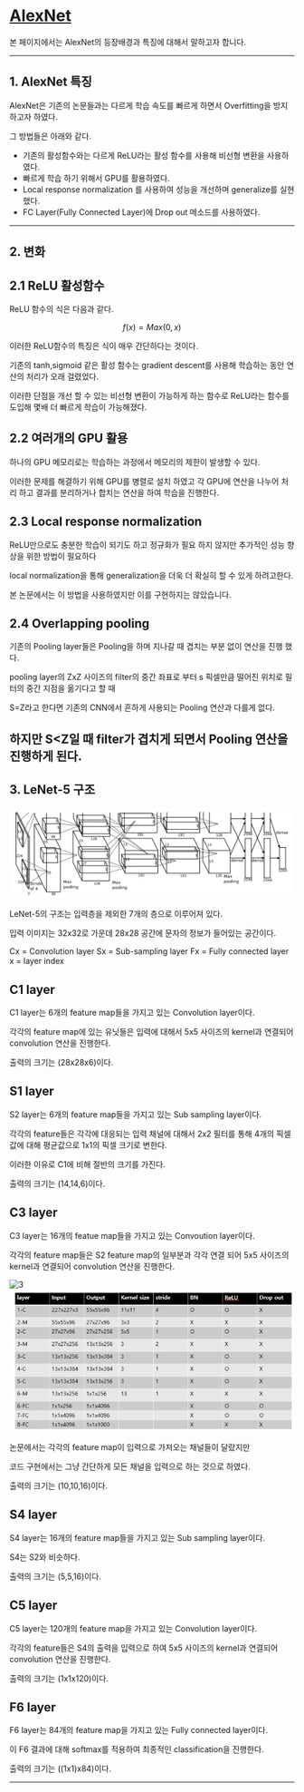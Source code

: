 # [AlexNet](https://proceedings.neurips.cc/paper/2012/file/c399862d3b9d6b76c8436e924a68c45b-Paper.pdf)
본 페이지에서는 AlexNet의 등장배경과 특징에 대해서 말하고자 합니다.

---
## 1. AlexNet 특징
AlexNet은 기존의 논문들과는 다르게 학습 속도를 빠르게 하면서 Overfitting을 방지 하고자 하였다.

그 방법들은 아래와 같다.

- 기존의 활성함수와는 다르게 ReLU라는 활성 함수를 사용해 비선형 변환을 사용하였다.
- 빠르게 학습 하기 위해서 GPU를 활용하였다.
- Local response normalization 를 사용하여 성능을 개선하며 generalize를 실현했다.
- FC Layer(Fully Connected Layer)에 Drop out 메소드를 사용하였다.

---
## 2. 변화

## 2.1 ReLU 활성함수
ReLU 함수의 식은 다음과 같다.

$$
f(x)=Max(0,x)
$$

이러한 ReLU함수의 특징은 식이 매우 간단하다는 것이다.

기존의 tanh,sigmoid 같은 활성 함수는 gradient descent를 사용해 학습하는 동안 연산의 처리가 오래 걸렸었다.

이러한 단점을 개선 할 수 있는 비선형 변환이 가능하게 하는 함수로 ReLU라는 함수를 도입해 몇배 더 빠르게 학습이 가능해졌다.

## 2.2 여러개의 GPU 활용
하나의 GPU 메모리로는 학습하는 과정에서 메모리의 제한이 발생할 수 있다.

이러한 문제를 해결하기 위해 GPU를 병렬로 설치 하였고 각 GPU에 연산을 나누어 처리 하고 결과를 분리하거나 합치는 연산을 하여 학습을 진행한다.

## 2.3 Local response normalization
ReLU만으로도 충분한 학습이 되기도 하고 정규화가 필요 하지 않지만  추가적인 성능 향상을 위한 방법이 필요하다

local normalization을 통해 generalization을 더욱 더 확실히 할 수 있게 하려고한다.

본 논문에서는 이 방법을 사용하였지만 이를 구현하지는 않았습니다.

## 2.4 Overlapping pooling
기존의 Pooling layer들은 Pooling을 하며 지나갈 때 겹치는 부분 없이 연산을 진행 했다.

pooling layer의 ZxZ 사이즈의 filter의 중간 좌표로 부터 s 픽셀만큼 떨어진 위치로 필터의 중간 지점을 옮기다고 할 때

S=Z라고 한다면 기존의 CNN에서 흔하게 사용되는 Pooling 연산과 다를게 없다.

하지만 S<Z일 때 filter가 겹치게 되면서 Pooling 연산을 진행하게 된다.
---

## 3. LeNet-5 구조

![2](./img/fig2.PNG)

LeNet-5의 구조는 입력층을 제외한 7개의 층으로 이루어져 있다.

입력 이미지는 32x32로 가운데 28x28 공간에 문자의 정보가 들어있는 공간이다.

Cx = Convolution layer
Sx = Sub-sampling layer
Fx = Fully connected layer
x = layer index

## C1 layer
C1 layer는 6개의 feature map들을 가지고 있는 Convolution layer이다.

각각의 feature map에 있는 유닛들은 입력에 대해서 5x5 사이즈의 kernel과 연결되어 convolution 연산을 진행한다. 

출력의 크기는 (28x28x6)이다.

## S1 layer
S2 layer는 6개의 feature map들을 가지고 있는 Sub sampling layer이다.

각각의 feature들은 각각에 대응되는 입력 채널에 대해서 2x2 필터를 통해 4개의 픽셀 값에 대해 평균값으로 1x1의 픽셀 크기로 변한다.

이러한 이유로 C1에 비해 절반의 크기를 가진다.

출력의 크기는 (14,14,6)이다.

## C3 layer
C3 layer는 16개의 featue map들을 가지고 있는 Convoution layer이다.

각각의 feature map들은 S2 feature map의 일부분과 각각 연결 되어 5x5 사이즈의 kernel과 연결되어 convolution 연산을 진행한다.

![3](./img/table1.PNG)![4](./img/addition.PNG)

논문에서는 각각의 feature map이 입력으로 가져오는 채널들이 달랐지만

코드 구현에서는 그냥 간단하게 모든 채널을 입력으로 하는 것으로 하였다.

출력의 크기는 (10,10,16)이다.

## S4 layer

S4 layer는 16개의 feature map들을 가지고 있는 Sub sampling layer이다.

S4는 S2와 비슷하다.

출력의 크기는 (5,5,16)이다.

## C5 layer
C5 layer는 120개의 feature map을 가지고 있는 Convolution layer이다.

각각의 feature들은 S4의 출력을 입력으로 하여 5x5 사이즈의 kernel과 연결되어 convolution 연산을 진행한다.

출력의 크기는 (1x1x120)이다.

## F6 layer

F6 layer는 84개의 feature map을 가지고 있는 Fully connected layer이다.

이 F6 결과에 대해 softmax를 적용하여 최종적인 classification을 진행한다.

출력의 크기는 ((1x1)x84)이다.



---